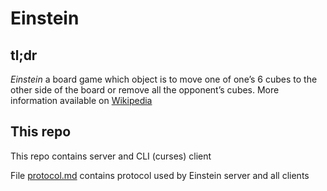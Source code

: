 # Einstein

## tl;dr

*Einstein* a board game which object is to move one of one’s 6 cubes to the other side of the board or remove all the opponent’s cubes.
More information available on [Wikipedia](http://en.wikipedia.org/wiki/EinStein_w%C3%BCrfelt_nicht!)

## This repo

This repo contains server and CLI (curses) client

File [protocol.md](protocol.md) contains protocol used by Einstein server and all clients
